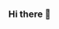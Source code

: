 ### Hi there 👋

<!--
**laurentlaubie/laurentlaubie** is a ✨ _special_ ✨ repository because its `README.md` (this file) appears on your GitHub profile.

Here are some ideas to get you started:

- 🔭 I’m currently working on web technologies like HTML, CSS, JS, PHP, REACT
- 🌱 I’m currently learning ...
- 👯 I’m looking to collaborate on ...
- 🤔 I’m looking for help with ...
- 💬 Ask me about ...
- 📫 How to reach me: 
-> twitter : https://twitter.com/LLaubie

- ⚡ Fun fact: ...
-->
